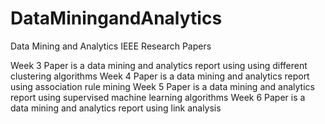 # DataMiningandAnalytics
Data Mining and Analytics IEEE Research Papers 

Week 3 Paper is a data mining and analytics report using using different clustering algorithms
Week 4 Paper is a data mining and analytics report using association rule mining
Week 5 Paper is a data mining and analytics report using supervised machine learning algorithms
Week 6 Paper is a data mining and analytics report using link analysis 

